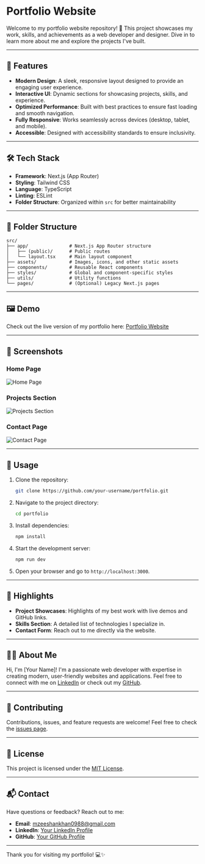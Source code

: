 # Portfolio Website

Welcome to my portfolio website repository! 🎉 This project showcases my work, skills, and achievements as a web developer and designer. Dive in to learn more about me and explore the projects I've built.

---

## 🚀 Features

- **Modern Design**: A sleek, responsive layout designed to provide an engaging user experience.
- **Interactive UI**: Dynamic sections for showcasing projects, skills, and experience.
- **Optimized Performance**: Built with best practices to ensure fast loading and smooth navigation.
- **Fully Responsive**: Works seamlessly across devices (desktop, tablet, and mobile).
- **Accessible**: Designed with accessibility standards to ensure inclusivity.

---

## 🛠️ Tech Stack

- **Framework**: Next.js (App Router)
- **Styling**: Tailwind CSS
- **Language**: TypeScript
- **Linting**: ESLint
- **Folder Structure**: Organized within `src` for better maintainability

---

## 📂 Folder Structure

```plaintext
src/
├── app/               # Next.js App Router structure
│   ├── (public)/      # Public routes
│   └── layout.tsx     # Main layout component
├── assets/            # Images, icons, and other static assets
├── components/        # Reusable React components
├── styles/            # Global and component-specific styles
├── utils/             # Utility functions
└── pages/             # (Optional) Legacy Next.js pages
```

---

## 🖼️ Demo

Check out the live version of my portfolio here: [Portfolio Website](https://your-portfolio-link.com)

---

## 📸 Screenshots

### Home Page
![Home Page](https://via.placeholder.com/800x400)

### Projects Section
![Projects Section](https://via.placeholder.com/800x400)

### Contact Page
![Contact Page](https://via.placeholder.com/800x400)

---

## 📝 Usage

1. Clone the repository:

   ```bash
   git clone https://github.com/your-username/portfolio.git
   ```

2. Navigate to the project directory:

   ```bash
   cd portfolio
   ```

3. Install dependencies:

   ```bash
   npm install
   ```

4. Start the development server:

   ```bash
   npm run dev
   ```

5. Open your browser and go to `http://localhost:3000`.

---

## 🌟 Highlights

- **Project Showcases**: Highlights of my best work with live demos and GitHub links.
- **Skills Section**: A detailed list of technologies I specialize in.
- **Contact Form**: Reach out to me directly via the website.

---

## 🧑‍💻 About Me

Hi, I'm [Your Name]! I'm a passionate web developer with expertise in creating modern, user-friendly websites and applications. Feel free to connect with me on [LinkedIn](https://www.linkedin.com/in/muhammad-zeeshan-khan-96478528b/) or check out my [GitHub](https://github.com/ZeeshanZk09).

---

## 🤝 Contributing

Contributions, issues, and feature requests are welcome! Feel free to check the [issues page](https://github.com/your-username/portfolio/issues).

---

## 📜 License

This project is licensed under the [MIT License](LICENSE).

---

## 📬 Contact

Have questions or feedback? Reach out to me:

- **Email**: mzeeshankhan0988@gmail.com
- **LinkedIn**: [Your LinkedIn Profile](https://www.linkedin.com/in/muhammad-zeeshan-khan-96478528b/)
- **GitHub**: [Your GitHub Profile](https://github.com/ZeeshanZk09)

---

Thank you for visiting my portfolio! 💻✨
